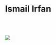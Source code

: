 <h1>Ismail Irfan</h1>
<br><br><br>
<img src="
  ![image](https://github.com/Ismailirfan/Ismailirfan.github.io/assets/98257637/a0be120e-c7fd-4031-875e-8b3ffd709c90)
">


